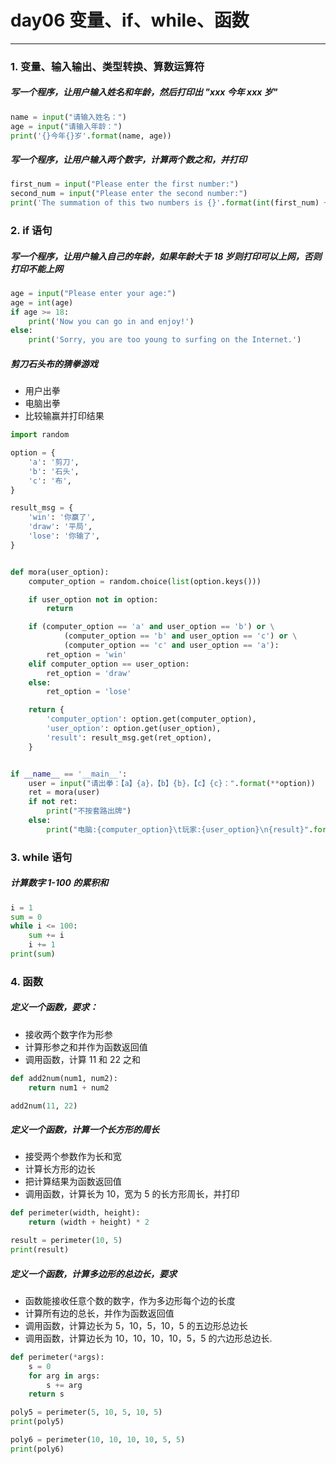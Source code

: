 # day06 变量、if、while、函数

---

### 1. 变量、输入输出、类型转换、算数运算符

##### 写一个程序，让用户输入姓名和年龄，然后打印出 "xxx 今年 xxx 岁"

```python
name = input("请输入姓名：")
age = input("请输入年龄：")
print('{}今年{}岁'.format(name, age))
```

##### 写一个程序，让用户输入两个数字，计算两个数之和，并打印

```python
first_num = input("Please enter the first number:")
second_num = input("Please enter the second number:")
print('The summation of this two numbers is {}'.format(int(first_num) + int(second_num)))
```

### 2. if 语句

##### 写一个程序，让用户输入自己的年龄，如果年龄大于 18 岁则打印可以上网，否则打印不能上网

```python
age = input("Please enter your age:")
age = int(age)
if age >= 18:
    print('Now you can go in and enjoy!')
else:
    print('Sorry, you are too young to surfing on the Internet.')
```

##### 剪刀石头布的猜拳游戏

* 用户出拳
* 电脑出拳
* 比较输赢并打印结果

```python
import random

option = {
    'a': '剪刀',
    'b': '石头',
    'c': '布',
}

result_msg = {
    'win': '你赢了',
    'draw': '平局',
    'lose': '你输了',
}


def mora(user_option):
    computer_option = random.choice(list(option.keys()))

    if user_option not in option:
        return

    if (computer_option == 'a' and user_option == 'b') or \
            (computer_option == 'b' and user_option == 'c') or \
            (computer_option == 'c' and user_option == 'a'):
        ret_option = 'win'
    elif computer_option == user_option:
        ret_option = 'draw'
    else:
        ret_option = 'lose'

    return {
        'computer_option': option.get(computer_option),
        'user_option': option.get(user_option),
        'result': result_msg.get(ret_option),
    }


if __name__ == '__main__':
    user = input("请出拳：【a】{a}，【b】{b}，【c】{c}：".format(**option))
    ret = mora(user)
    if not ret:
        print("不按套路出牌")
    else:
        print("电脑:{computer_option}\t玩家:{user_option}\n{result}".format(**ret))
```

### 3. while 语句

##### 计算数字 1-100 的累积和

```python
i = 1
sum = 0
while i <= 100:
    sum += i
    i += 1
print(sum)
```

### 4. 函数

##### 定义一个函数，要求：

* 接收两个数字作为形参
* 计算形参之和并作为函数返回值
* 调用函数，计算 11 和 22 之和

```python
def add2num(num1, num2):
    return num1 + num2

add2num(11, 22)
```

##### 定义一个函数，计算一个长方形的周长

* 接受两个参数作为长和宽
* 计算长方形的边长
* 把计算结果为函数返回值
* 调用函数，计算长为 10，宽为 5 的长方形周长，并打印

```python
def perimeter(width, height):
    return (width + height) * 2

result = perimeter(10, 5)
print(result)
```

##### 定义一个函数，计算多边形的总边长，要求

* 函数能接收任意个数的数字，作为多边形每个边的长度
* 计算所有边的总长，并作为函数返回值
* 调用函数，计算边长为 5，10，5，10，5 的五边形总边长
* 调用函数，计算边长为 10，10，10，10，5，5 的六边形总边长.

```python
def perimeter(*args):
    s = 0
    for arg in args:
        s += arg
    return s

poly5 = perimeter(5, 10, 5, 10, 5)
print(poly5)

poly6 = perimeter(10, 10, 10, 10, 5, 5)
print(poly6)
```
